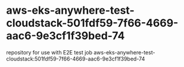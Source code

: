 # aws-eks-anywhere-test-cloudstack-501fdf59-7f66-4669-aac6-9e3cf1f39bed-74
repository for use with E2E test job aws-eks-anywhere-test-cloudstack:501fdf59-7f66-4669-aac6-9e3cf1f39bed-74
